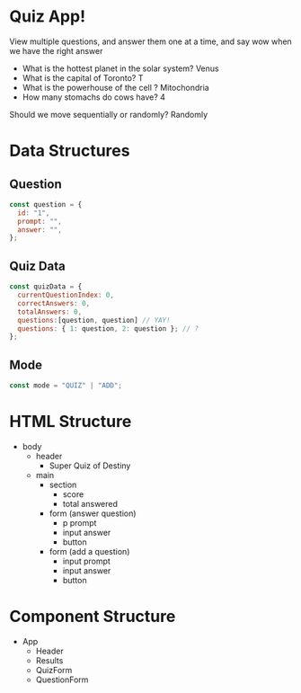 # Quiz App!

View multiple questions, and answer them one at a time, and say wow when we have the right answer

- What is the hottest planet in the solar system? Venus
- What is the capital of Toronto? T
- What is the powerhouse of the cell ? Mitochondria
- How many stomachs do cows have? 4

Should we move sequentially or randomly? Randomly

# Data Structures

## Question

```jsx
const question = {
  id: "1",
  prompt: "",
  answer: "",
};
```

## Quiz Data

```jsx
const quizData = {
  currentQuestionIndex: 0,
  correctAnswers: 0,
  totalAnswers: 0,
  questions:[question, question] // YAY!
  questions: { 1: question, 2: question }; // ?
};
```

## Mode

```jsx
const mode = "QUIZ" | "ADD";
```

# HTML Structure

- body
  - header
    - Super Quiz of Destiny
  - main
    - section
      - score
      - total answered
    - form (answer question)
      - p prompt
      - input answer
      - button
    - form (add a question)
      - input prompt
      - input answer
      - button

# Component Structure

- App
  - Header
  - Results
  - QuizForm
  - QuestionForm
